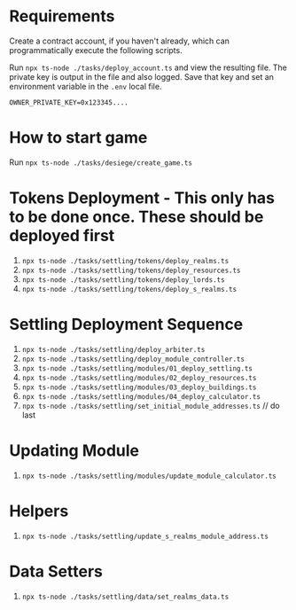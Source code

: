 # Requirements

Create a contract account, if you haven't already, which can programmatically execute the following scripts.

Run `npx ts-node ./tasks/deploy_account.ts` and view the resulting file. The private key is output in the file and also logged. Save that key and set an environment variable in the `.env` local file.

`OWNER_PRIVATE_KEY=0x123345....`

# How to start game

Run `npx ts-node ./tasks/desiege/create_game.ts`

# Tokens Deployment - This only has to be done once. These should be deployed first

1. `npx ts-node ./tasks/settling/tokens/deploy_realms.ts`
2. `npx ts-node ./tasks/settling/tokens/deploy_resources.ts`
3. `npx ts-node ./tasks/settling/tokens/deploy_lords.ts`
4. `npx ts-node ./tasks/settling/tokens/deploy_s_realms.ts`

# Settling Deployment Sequence

1. `npx ts-node ./tasks/settling/deploy_arbiter.ts`
2. `npx ts-node ./tasks/settling/deploy_module_controller.ts`
3. `npx ts-node ./tasks/settling/modules/01_deploy_settling.ts`
4. `npx ts-node ./tasks/settling/modules/02_deploy_resources.ts`
5. `npx ts-node ./tasks/settling/modules/03_deploy_buildings.ts`
6. `npx ts-node ./tasks/settling/modules/04_deploy_calculator.ts`
7. `npx ts-node ./tasks/settling/set_initial_module_addresses.ts` // do last

# Updating Module

1. `npx ts-node ./tasks/settling/modules/update_module_calculator.ts`

# Helpers

1. `npx ts-node ./tasks/settling/update_s_realms_module_address.ts`

# Data Setters

1. `npx ts-node ./tasks/settling/data/set_realms_data.ts`
